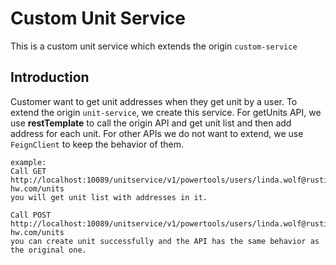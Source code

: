 # Custom Unit Service
This is a custom unit service which extends the origin `custom-service`
## Introduction
Customer want to get unit addresses when they get unit by a user. To extend the origin `unit-service`,
we create this service.
For getUnits API, we use **restTemplate** to call the origin API and get unit list 
and then add address for each unit.
For other APIs we do not want to extend, we use `FeignClient` to keep the behavior of them.
```
example: 
Call GET http://localhost:10089/unitservice/v1/powertools/users/linda.wolf@rustic-hw.com/units
you will get unit list with addresses in it.

Call POST http://localhost:10089/unitservice/v1/powertools/users/linda.wolf@rustic-hw.com/units
you can create unit successfully and the API has the same behavior as the original one.
```
